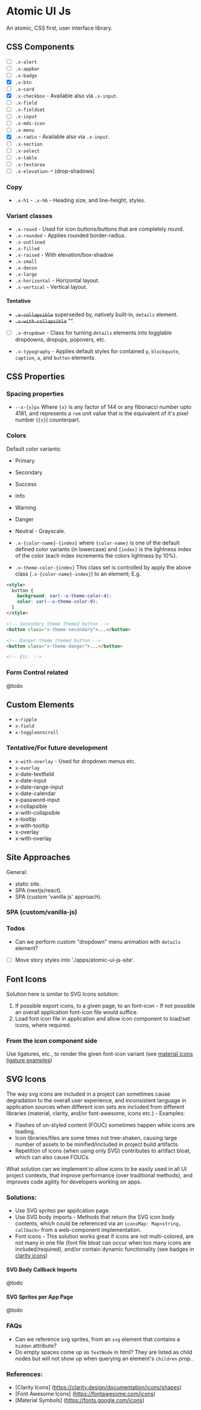 # Atomic UI Js

An atomic, CSS first, user interface library.

## CSS Components

- [ ] `.x-alert`
- [ ] `.x-appbar`
- [ ] `.x-badge`
- [x] `.x-btn`
- [ ] `.x-card`
- [x] `.x-checkbox` - Available also via `.x-input`.
- [ ] `.x-field`
- [ ] `.x-fieldset`
- [ ] `.x-input`
- [ ] `.x-mds-icon`
- [ ] `.x-menu`
- [x] `.x-radio` - Available also via `.x-input`.
- [ ] `.x-section`
- [ ] `.x-select`
- [ ] `.x-table`
- [ ] `.x-textarea`
- [ ] `.x-elevation-*` (drop-shadows)

### Copy

- `.x-h1` - `.x-h6` - Heading size, and line-height, styles.

### Variant classes

- `.x-round` - Used for icon buttons/buttons that are completely round.
- `.x-rounded` - Applies rounded border-radius.
- `.x-outlined`
- `.x-filled`
- `.x-raised` - With elevation/box-shadow
- `.x-small`
- `.x-dense`
- `.x-large`
- `.x-horizontal` - Horizontal layout.
- `.x-vertical` - Vertical layout.

#### Tentative

- ~~`.x-collapsible`~~ superseded by, natively built-in, `details` element.
- ~~`.x-with-collapsible`~~ "".
- [ ] `.x-dropdown` - Class for turning `details` elements into togglable dropdowns, dropups, popovers, etc.
- `.x-typography` - Applies default styles for contained `p`, `blockquote`, `caption`, `a`, and `button` elements.

## CSS Properties

### Spacing properties

- `--x-{x}px` Where `{x}` is any factor of 144 or any fibonacci number upto 4181, and represents a `rem` unit value that is the equivalent of it's pixel number (`{x}`) counterpart.

### Colors

Default color variants:

- Primary
- Secondary
- Success
- Info
- Warning
- Danger
- Neutral - Grayscale.

- `.x-{color-name}-{index}` where `{color-name}` is one of the default defined color variants (in lowercase) and `{index}` is the lightness index of the color (each index increments the colors lightness by 10%). 

- `.x-theme-color-{index}` This class set is controlled by apply the above class (`.x-{color-name}-index}`) to an element;  E.g.
```html
<style>
  button {
    background: var(--x-theme-color-4);
    color: var(--x-theme-color-9);
  }
</style>

<!-- Secondary theme themed button -->
<button class="x-theme-secondary">...</button>

<!-- Danger theme themed button -->
<button class="x-theme-danger">...</button>

<!-- Etc. -->
```

### Form Control related

@todo

## Custom Elements

- `x-ripple`
- `x-field`
- `x-toggleonscroll`

### Tentative/For future development

- `x-with-overlay` - Used for dropdown menus etc.
- `x-overlay`
- x-date-textfield
- x-date-input
- x-date-range-input
- x-date-calendar
- x-password-input
- x-collapsible
- x-with-collapsible
- x-tooltip
- x-with-tooltip
- x-overlay
- x-with-overlay

## Site Approaches

General:

- static site.
- SPA (nextjs/react).
- SPA (custom 'vanilla js' approach).

### SPA (custom/vanilla-js)

### Todos

- Can we perform custom "dropdown" menu animation with `details` element?
- [ ] Move story styles into './apps/atomic-ui-js-site'.

## Font Icons

Solution here is similar to SVG Icons solution:

1.  If possible export icons, to a given page, to an font-icon - If not possible an overall application font-icon file would suffice.
2.  Load font icon file in application and allow icon component to load/set icons, where required.

### From the icon component side

Use ligatures, etc., to render the given font-icon variant (see [material icons ligature examples](https://developers.google.com/fonts/docs/material_icons))

## SVG Icons

The way svg icons are included in a project can sometimes cause degradation to the overall user experience, and inconsistent language in application sources when different icon sets are included from different libraries (material, clarity, and/or font-awesome, icons etc.) - Examples:

- Flashes of un-styled content (FOUC) sometimes happen while icons are loading.
- Icon libraries/files are some times not tree-shaken, causing large number of assets to be minified/included in project build artifacts.
- Repetition of icons (when using only SVG) contributes to artifact bloat, which can also cause FOUCs.

What solution can we implement to allow icons to be easily used in all UI project contexts, that improve performance (over traditional methods), and improves code agility for developers working on apps.

### Solutions:

- Use SVG sprites per application page.
- Use SVG body imports - Methods that return the SVG icon body contents, which could be referenced via an `iconsMap: Map<string, callback>` from a web-component implementation.
- Font icons - This solution works great if icons are not multi-colored, are not many in one file (font file bloat can occur when too many icons are included/required), and/or contain dynamic functionality (see badges in [clarity icons](https://clarity.design/documentation/icons)) 

#### SVG Body Callback Imports

@todo

#### SVG Sprites per App Page

@todo

### FAQs

- Can we reference svg sprites, from an `svg` element that contains a `hidden` attribute?  
- Do empty spaces come up as `TextNode` in html? They are listed as child nodes but will not show up when querying an element's `children` prop.. 

### References:

- [Clarity Icons] (https://clarity.design/documentation/icons/shapes)
- [Font Awesome Icons] (https://fontawesome.com/icons)
- [Material Symbols] (https://fonts.google.com/icons)

